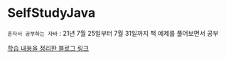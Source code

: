 # SelfStudyJava
`혼자서 공부하는 자바` : 21년 7월 25일부터 7월 31일까지 책 예제를 풀어보면서 공부

[학습 내용을 정리한 블로그 링크](https://velog.io/@doforme/JAVA)
